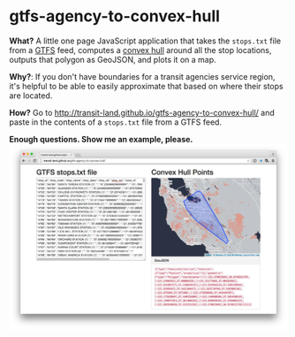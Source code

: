 # gtfs-agency-to-convex-hull

**What?** A little one page JavaScript application that takes the `stops.txt` file from a [GTFS](https://developers.google.com/transit/gtfs/) feed, computes a [convex hull](http://en.wikipedia.org/wiki/Convex_hull) around all the stop locations, outputs that polygon as GeoJSON, and plots it on a map.

**Why?**: If you don't have boundaries for a transit agencies service region, it's helpful to be able to easily approximate that based on where their stops are located.

**How?** Go to http://transit-land.github.io/gtfs-agency-to-convex-hull/ and paste in the contents of a `stops.txt` file from a GTFS feed.

**Enough questions. Show me an example, please.**
[![example screenshot](example-screenshot.png "Santa Clara Valley Transportation Agency (VTA)")](http://transit-land.github.io/gtfs-agency-to-convex-hull/)
